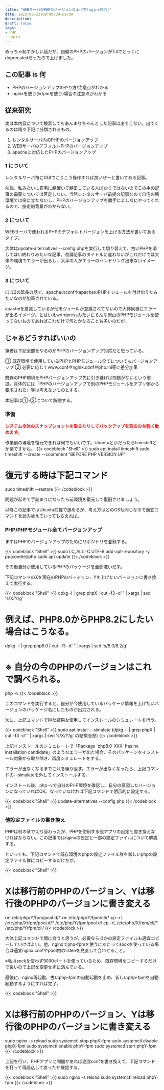 ```yaml
---
title: "WEBサーバのPHPのバージョンの上げ方(nginx対応)"
date: 2023-08-23T09:00:00+09:00
description:
draft: false
tags:
- PHP
- nginx 
---
```

<!--more-->
めっちゃ恥ずかしい話だが、自鯖のPHPのバージョンが7.4でとっくにdeprecatedだったので上げました。
## この記事 is 何

- PHPのバージョンアップのやり方/注意点がわかる
- nginxを使う(≒fpmを使う)場合の注意点がわかる

## 従来研究
実は本内容について検索してもあんまりちゃんとした記事は出てこない。出てくるのは精々下記に分類されるもの。

1. レンタルサーバ内のPHPのバージョンアップ
2. WEBサーバのデフォルトPHPのバージョンアップ
3. apacheに対応したPHPのバージョンアップ

### 1 について
レンタルサーバ毎にGUIでこうこう操作すれば良いぜーと書いてある記事。

勿論、私みたいに自宅に鯖置いて鯖缶している人ばかりではないのでこの手の記事の需要については否定しない。当然レンタルサーバ前提の記事なので自宅の鯖環境では役に立たないし、PHPのバージョンアップを勝手によしなにやってくれるので、技術的背景がわからない。

### 2 について
WEBサーバで使われるPHPのデフォルトバージョンを上げる方法が書いてあるタイプ。

大体はupdate-alternatives --config phpを実行して切り替えて、古いPHPを消してはい終わりみたいな記事。勿論記事のタイトルに違わないがこれだけでは大体の環境でエラーが出るし、大半の人がエラーのハンドリング出来ないイメージ。

### 3 について

ほぼ2の延長の話で、apacheのconfやapacheのPHPモジュールを付け加えたみたいなのが加筆されている。

apacheを意識しているが他モジュールが意識されてないので大体同様にエラーが出るイメージ。とはいえwordpressみたいにそんな沢山のPHPモジュールを使ってないものであればこれだけで何とかなることも多いのだが。

## じゃあどうすればいいの
筆者は下記全部をやるのがPHPのバージョンアップ対応だと思っている。

① 既存環境で使用しているPHPとPHPモジュール全てについてもバージョンアップ
② 必要に応じてwww.confやnginx.confやphp.ini等に差分加筆

既存のPHP環境をPHPバージョンアップ先に引き継げば問題がないという前提。具体的には「PHPのバージョンアップで別のPHPモジュールをアプリ側から要求された」等は考えないものとする。

本記事は①-②について解説する。

### 準備
<span style="color: red; ">**システム全体のスナップショットを取るなりしてバックアップを取るのを強く勧めます。**</span>

作業前の環境を復元できれば何でもいいです。Ubuntuとかだったらtimeshiftとか楽ですかね。
{{< codeblock "Shell" >}}
sudo apt install timeshift
sudo timeshift --create --coomment "BEFORE PHP VERSION UP"
# 復元する時は下記コマンド
sudo timeshift --restore 
{{< /codeblock >}}

問題が起きて手詰まりになったら前環境を復元して復旧させましょう。

以降この記事ではUbuntu前提で進めるが、考え方はどのOSも同じなので適宜コマンドを読み替えていってもらえれば。

### PHP/PHPモジュール全てバージョンアップ

まずはPHPのバージョンアップのためにリポジトリを登録する。

{{< codeblock "Shell" >}}
sudo LC_ALL=C.UTF-8 add-apt-repository -y ppa:ondrej/php
sudo apt update
{{< /codeblock >}}

その後自分が使用しているPHPのパッケージを全部洗いだす。

下記コマンドのXを現在のPHPのバージョン、Yを上げたいバージョンに書き換えて実行する。

{{< codeblock "Shell" >}}
dpkg -l | grep phpX | cut -f3 -d' ' | xargs | sed 's/X/Y/g' 
# 例えば、PHP8.0からPHP8.2にしたい場合はこうなる。
dpkg -l | grep php8.0 | cut -f3 -d' ' | xargs | sed 's/8.0/8.2/g'
# ※ 自分の今のPHPのバージョンはこれで調べられる。
php -v
{{< /codeblock >}}

このコマンドを実行すると、自分が今使用しているパッケージ情報を上げたいバージョンのパッケージ名にしたものが出力される。

次に、上記コマンドで得た結果を使用してインストールのシミュレートを行う。

{{< codeblock "Shell" >}}
sudo apt install --simulate (dpkg -l | grep phpX | cut -f3 -d' ' | xargs | sed 's/X/Y/g' の結果全部)
{{< /codeblock >}}

上記インストールのシミュレートで「Package 'php8.0-XXX' has no installation candidate」のようなエラーが出た場合、そのパッケージをインストール対象から取り除き、再度シミュレートをする。

エラーが出なくなるまでこれを繰り返す。エラーが出なくなったら、上記コマンドの--simulateを外してインストールする。

インストール後、php -vで自分のPHP環境を確認し、自分の意図したバージョンになっていればOK。なっていなければ下記コマンドで明示的に設定する。

{{< codeblock "Shell" >}}
update-alternatives --config php
{{< /codeblock >}}

### 他設定ファイルの書き換え
PHPは前の章で切り替わったが、PHPを使用する他アプリの設定も書き換えなければならない。この記事ではnginxの設定と一部の設定ファイルについて解説する。

といっても、下記コマンドで既存環境のphpの設定ファイル群を新しいphpの設定ファイル群にコピーするだけだが。

{{< codeblock "Shell" >}}
# Xは移行前のPHPのバージョン、Yは移行後のPHPのバージョンに書き変える
rm /etc/php/Y/fpm/pool.d/*
rm /etc/php/Y/fpm/cli/*
cp -rL /etc/php/X/fpm/pool.d/* /etc/php/Y/fpm/pool.d/
cp -rL /etc/php/X/fpm/cli/* /etc/php/Y/fpm/cli/
{{< /codeblock >}}

大体上記コマンドで間に合うと思うが、必要ならほかの設定ファイルも適宜コピーしていけばよい。他、nginxでphp-fpmを使うにあたってsockを使っている場合は適宜nginx.confやpool内のlistenを見直して合わせること。

※私はsockを使わず9000ポートを使っているため、既存環境をコピーするだけで良いので上記を変更せずに済んでいる。

最後に、nginx再起動、古いphp-fpmの自動起動を止め、新しいphp-fpmを自動起動するようにすれば完了。

{{< codeblock "Shell" >}}
# Xは移行前のPHPのバージョン、Yは移行後のPHPのバージョンに書き変える
sudo nginx -s reload
sudo systemctl stop phpX-fpm
sudo systemctl disable phpX-fpm
sudo systemctl enable phpY-fpm
sudo systemctl start phpY-fpm
{{< /codeblock >}}

上記を行い、PHPアプリに問題があれば適宜confを書き換えて、下記コマンドを打って再読込して直ったか確認する。

{{< codeblock "Shell" >}}
sudo nginx -s reload
sudo systemctl reload phpY-fpm
{{< /codeblock >}}